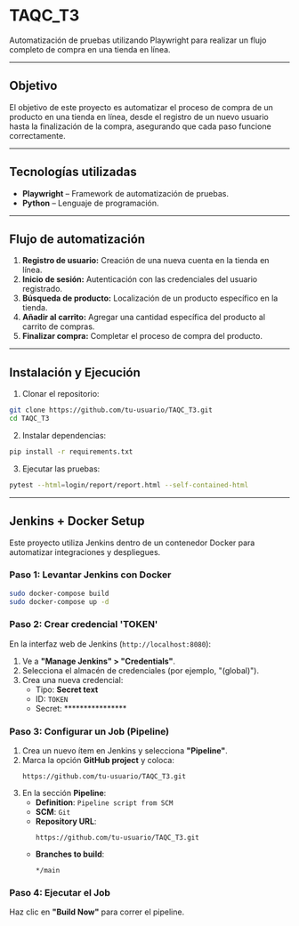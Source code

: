 # TAQC_T3

Automatización de pruebas utilizando Playwright para realizar un flujo completo de compra en una tienda en línea.

---

## Objetivo

El objetivo de este proyecto es automatizar el proceso de compra de un producto en una tienda en línea, desde el registro de un nuevo usuario hasta la finalización de la compra, asegurando que cada paso funcione correctamente.

---

## Tecnologías utilizadas

- **Playwright** – Framework de automatización de pruebas.
- **Python** – Lenguaje de programación.

---

## Flujo de automatización

1. **Registro de usuario:** Creación de una nueva cuenta en la tienda en línea.
2. **Inicio de sesión:** Autenticación con las credenciales del usuario registrado.
3. **Búsqueda de producto:** Localización de un producto específico en la tienda.
4. **Añadir al carrito:** Agregar una cantidad específica del producto al carrito de compras.
5. **Finalizar compra:** Completar el proceso de compra del producto.

---

## Instalación y Ejecución

1. Clonar el repositorio:

```bash
git clone https://github.com/tu-usuario/TAQC_T3.git
cd TAQC_T3
```

2. Instalar dependencias:

```bash
pip install -r requirements.txt
```

3. Ejecutar las pruebas:

```bash
pytest --html=login/report/report.html --self-contained-html
```

---

## Jenkins + Docker Setup

Este proyecto utiliza Jenkins dentro de un contenedor Docker para automatizar integraciones y despliegues.

### Paso 1: Levantar Jenkins con Docker

```bash
sudo docker-compose build
sudo docker-compose up -d
```

### Paso 2: Crear credencial 'TOKEN'

En la interfaz web de Jenkins (`http://localhost:8080`):

1. Ve a **"Manage Jenkins" > "Credentials"**.
2. Selecciona el almacén de credenciales (por ejemplo, "(global)").
3. Crea una nueva credencial:
   - Tipo: **Secret text**
   - ID: `TOKEN`
   - Secret: ****************

### Paso 3: Configurar un Job (Pipeline)

1. Crea un nuevo ítem en Jenkins y selecciona **"Pipeline"**.
2. Marca la opción **GitHub project** y coloca:
   ```
   https://github.com/tu-usuario/TAQC_T3.git
   ```
3. En la sección **Pipeline**:
   - **Definition**: `Pipeline script from SCM`
   - **SCM**: `Git`
   - **Repository URL**:
     ```
     https://github.com/tu-usuario/TAQC_T3.git
     ```
   - **Branches to build**:
     ```
     */main
     ```

### Paso 4: Ejecutar el Job

Haz clic en **"Build Now"** para correr el pipeline.
